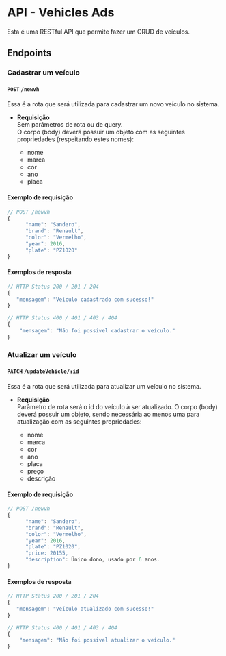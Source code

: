 # API - Vehicles Ads

Esta é uma RESTful API que permite fazer um CRUD de veículos.

## **Endpoints**

### **Cadastrar um veículo**

#### `POST` `/newvh`

Essa é a rota que será utilizada para cadastrar um novo veículo no sistema.

-   **Requisição**  
    Sem parâmetros de rota ou de query.  
    O corpo (body) deverá possuir um objeto com as seguintes propriedades (respeitando estes nomes):

    -   nome
    -   marca
    -   cor
    -   ano
    -   placa

#### **Exemplo de requisição**

```javascript
// POST /newvh
{
      "name": "Sandero",
      "brand": "Renault",
      "color": "Vermelho",
      "year": 2016,
      "plate": "PZ1020"
}
```

#### **Exemplos de resposta**

```javascript
// HTTP Status 200 / 201 / 204
{
   "mensagem": "Veículo cadastrado com sucesso!"
}
```

```javascript
// HTTP Status 400 / 401 / 403 / 404
{
    "mensagem": "Não foi possivel cadastrar o veículo."
}
```

### **Atualizar um veículo**

#### `PATCH` `/updateVehicle/:id`

Essa é a rota que será utilizada para atualizar um veículo no sistema.

-   **Requisição**  
    Parâmetro de rota será o id do veículo à ser atualizado.
    O corpo (body) deverá possuir um objeto, sendo necessária ao menos uma para atualização com as seguintes propriedades:

    -   nome
    -   marca
    -   cor
    -   ano
    -   placa
    -   preço
    -   descrição

#### **Exemplo de requisição**

```javascript
// POST /newvh
{
      "name": "Sandero",
      "brand": "Renault",
      "color": "Vermelho",
      "year": 2016,
      "plate": "PZ1020",
      "price: 20155,
      "description": Único dono, usado por 6 anos.
}
```

#### **Exemplos de resposta**

```javascript
// HTTP Status 200 / 201 / 204
{
   "mensagem": "Veículo atualizado com sucesso!"
}
```

```javascript
// HTTP Status 400 / 401 / 403 / 404
{
    "mensagem": "Não foi possivel atualizar o veículo."
}
```

